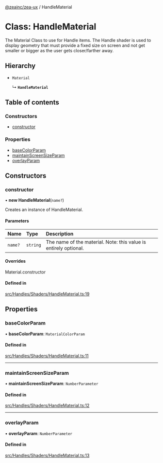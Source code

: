 [@zeainc/zea-ux](../API.md) / HandleMaterial

# Class: HandleMaterial

The Material Class to use for Handle items.
The Handle shader is used to display geometry that must provide a fixed size on
screen and not get smaller or bigger as the user gets closer/farther away.

## Hierarchy

- `Material`

  ↳ **`HandleMaterial`**

## Table of contents

### Constructors

- [constructor](HandleMaterial.md#constructor)

### Properties

- [baseColorParam](HandleMaterial.md#basecolorparam)
- [maintainScreenSizeParam](HandleMaterial.md#maintainscreensizeparam)
- [overlayParam](HandleMaterial.md#overlayparam)

## Constructors

### constructor

• **new HandleMaterial**(`name?`)

Creates an instance of HandleMaterial.

#### Parameters

| Name | Type | Description |
| :------ | :------ | :------ |
| `name?` | `string` | The name of the material. Note: this value is entirely optional. |

#### Overrides

Material.constructor

#### Defined in

[src/Handles/Shaders/HandleMaterial.ts:19](https://github.com/ZeaInc/zea-ux/blob/8c31065/src/Handles/Shaders/HandleMaterial.ts#L19)

## Properties

### baseColorParam

• **baseColorParam**: `MaterialColorParam`

#### Defined in

[src/Handles/Shaders/HandleMaterial.ts:11](https://github.com/ZeaInc/zea-ux/blob/8c31065/src/Handles/Shaders/HandleMaterial.ts#L11)

___

### maintainScreenSizeParam

• **maintainScreenSizeParam**: `NumberParameter`

#### Defined in

[src/Handles/Shaders/HandleMaterial.ts:12](https://github.com/ZeaInc/zea-ux/blob/8c31065/src/Handles/Shaders/HandleMaterial.ts#L12)

___

### overlayParam

• **overlayParam**: `NumberParameter`

#### Defined in

[src/Handles/Shaders/HandleMaterial.ts:13](https://github.com/ZeaInc/zea-ux/blob/8c31065/src/Handles/Shaders/HandleMaterial.ts#L13)
